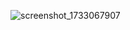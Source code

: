 ![screenshot_1733067907](https://github.com/user-attachments/assets/53b20fbd-7b1f-41ef-92d3-0aa9e79b1243)
